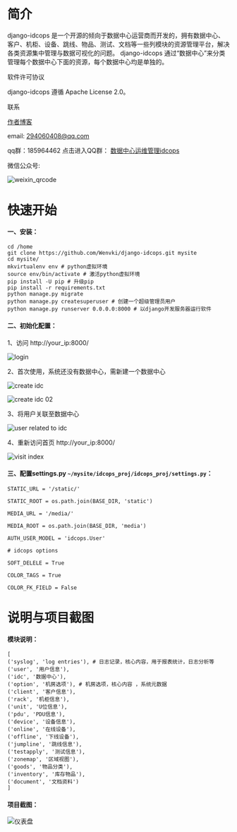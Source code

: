 # 简介
django-idcops 是一个开源的倾向于数据中心运营商而开发的，拥有数据中心、客户、机柜、设备、跳线、物品、测试、文档等一些列模块的资源管理平台，解决各类资源集中管理与数据可视化的问题。
django-idcops 通过“数据中心”来分类管理每个数据中心下面的资源，每个数据中心均是单独的。

软件许可协议

django-idcops 遵循 Apache License 2.0。


联系

[作者博客](https://www.iloxp.com)

email: 294060408@qq.com

qq群：185964462 
点击进入QQ群： [数据中心运维管理idcops](https://jq.qq.com/?_wv=1027&k=5SVIbPP)

微信公众号:

![weixin_qrcode](https://raw.githubusercontent.com/Wenvki/django-idcops/master/screenshots/qrcode_for_weixin.jpg)


# 快速开始

#### 一、安装：

```
cd /home
git clone https://github.com/Wenvki/django-idcops.git mysite
cd mysite/
mkvirtualenv env # python虚拟环境
source env/bin/activate # 激活python虚拟环境
pip install -U pip # 升级pip
pip install -r requirements.txt
python manage.py migrate
python manage.py createsuperuser # 创建一个超级管理员用户
python manage.py runserver 0.0.0.0:8000 # 以django开发服务器运行软件
```


#### 二、初始化配置：

1、访问 http://your_ip:8000/

![login](https://raw.githubusercontent.com/Wenvki/django-idcops/master/screenshots/0001.png)

2、首次使用，系统还没有数据中心，需新建一个数据中心

![create idc](https://raw.githubusercontent.com/Wenvki/django-idcops/master/screenshots/0002.png)

![create idc 02](https://raw.githubusercontent.com/Wenvki/django-idcops/master/screenshots/0003.png)

3、将用户关联至数据中心

![user related to idc](https://raw.githubusercontent.com/Wenvki/django-idcops/master/screenshots/0004.png)

4、重新访问首页 http://your_ip:8000/

![visit index](https://raw.githubusercontent.com/Wenvki/django-idcops/master/screenshots/0005.png)


#### 三、配置settings.py `~/mysite/idcops_proj/idcops_proj/settings.py`：

```
STATIC_URL = '/static/'

STATIC_ROOT = os.path.join(BASE_DIR, 'static')

MEDIA_URL = '/media/'

MEDIA_ROOT = os.path.join(BASE_DIR, 'media')

AUTH_USER_MODEL = 'idcops.User'

# idcops options

SOFT_DELELE = True

COLOR_TAGS = True

COLOR_FK_FIELD = False

```



# 说明与项目截图

#### 模块说明：

```
[
('syslog', 'log entries'), # 日志记录，核心内容，用于报表统计，日志分析等
('user', '用户信息'),
('idc', '数据中心'),  
('option', '机房选项'), # 机房选项，核心内容 ，系统元数据
('client', '客户信息'),
('rack', '机柜信息'),
('unit', 'U位信息'),
('pdu', 'PDU信息'),
('device', '设备信息'),
('online', '在线设备'),
('offline', '下线设备'),
('jumpline', '跳线信息'),
('testapply', '测试信息'),
('zonemap', '区域视图'),
('goods', '物品分类'),
('inventory', '库存物品'),
('document', '文档资料')
]
```


#### 项目截图：

![仪表盘](https://raw.githubusercontent.com/Wenvki/django-idcops/master/screenshots/2018-12-25_173535.jpg)
